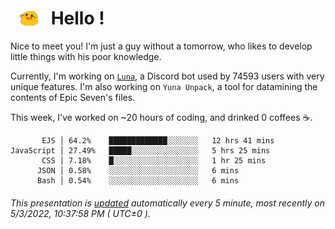 <h1>   <img src="./spoink.gif" style="vertical-align:middle;" width="30px">   Hello ! </h1>

Nice to meet you! I'm just a guy without a tomorrow, who likes to develop little things with his poor knowledge.

Currently, I'm working on <a href='https://github.com/Asgarrrr/Luna'>`Luna`</a>, a Discord bot used by 74593 users with very unique features. I'm also working on `Yuna Unpack`, a tool for datamining the contents of Epic Seven's files.

This week, I've worked on ~20 hours of coding, and drinked 0 coffees ☕.

```
       EJS │ 64.2%    █████████████░░░░░░░   12 hrs 41 mins
JavaScript │ 27.49%   █████░░░░░░░░░░░░░░░   5 hrs 25 mins
       CSS │ 7.18%    █░░░░░░░░░░░░░░░░░░░   1 hr 25 mins
      JSON │ 0.58%    ░░░░░░░░░░░░░░░░░░░░   6 mins
      Bash │ 0.54%    ░░░░░░░░░░░░░░░░░░░░   6 mins
```

###### This presentation is [updated](https://github.com/Asgarrrr) automatically every 5 minute, most recently on 5/3/2022, 10:37:58 PM ( UTC±0 ).